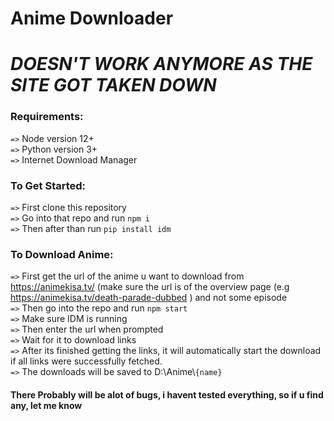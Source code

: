 # Anime Downloader

# *DOESN'T WORK ANYMORE AS THE SITE GOT TAKEN DOWN*


###   Requirements:
```=>``` Node version 12+  
```=>``` Python version 3+  
```=>``` Internet Download Manager  

###   To Get Started:
```=>``` First clone this repository   
```=>``` Go into that repo and run ```npm i```   
```=>``` Then after than run ```pip install idm```   
 
###   To Download Anime:
```=>``` First get the url of the anime u want to download from https://animekisa.tv/ (make sure the url is of the overview page (e.g https://animekisa.tv/death-parade-dubbed ) and not some episode    
```=>``` Then go into the repo and run ```npm start```  
```=>``` Make sure IDM is running  
```=>``` Then enter the url when prompted  
```=>``` Wait for it to download links  
```=>``` After its finished getting the links, it will automatically start the download if all links were successfully fetched.   
```=>``` The downloads will be saved to D:\Anime\\```{name}```   

#### There Probably will be alot of bugs, i havent tested everything, so if u find any, let me know
